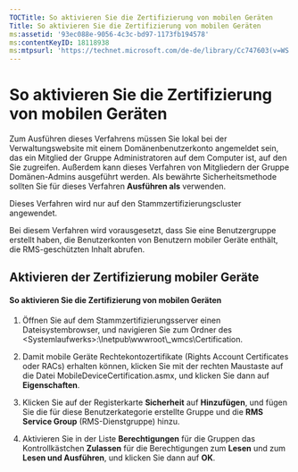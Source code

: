```yaml
---
TOCTitle: So aktivieren Sie die Zertifizierung von mobilen Geräten
Title: So aktivieren Sie die Zertifizierung von mobilen Geräten
ms:assetid: '93ec088e-9056-4c3c-bd97-1173fb194578'
ms:contentKeyID: 18118938
ms:mtpsurl: 'https://technet.microsoft.com/de-de/library/Cc747603(v=WS.10)'
---
```


So aktivieren Sie die Zertifizierung von mobilen Geräten
========================================================

Zum Ausführen dieses Verfahrens müssen Sie lokal bei der Verwaltungswebsite mit einem Domänenbenutzerkonto angemeldet sein, das ein Mitglied der Gruppe Administratoren auf dem Computer ist, auf den Sie zugreifen. Außerdem kann dieses Verfahren von Mitgliedern der Gruppe Domänen-Admins ausgeführt werden. Als bewährte Sicherheitsmethode sollten Sie für dieses Verfahren **Ausführen als** verwenden.

Dieses Verfahren wird nur auf den Stammzertifizierungscluster angewendet.

Bei diesem Verfahren wird vorausgesetzt, dass Sie eine Benutzergruppe erstellt haben, die Benutzerkonten von Benutzern mobiler Geräte enthält, die RMS-geschützten Inhalt abrufen.

Aktivieren der Zertifizierung mobiler Geräte
--------------------------------------------

#### So aktivieren Sie die Zertifizierung von mobilen Geräten

1.  Öffnen Sie auf dem Stammzertifizierungsserver einen Dateisystembrowser, und navigieren Sie zum Ordner des &lt;Systemlaufwerks&gt;:\\Inetpub\\wwwroot\\\_wmcs\\Certification.

2.  Damit mobile Geräte Rechtekontozertifikate (Rights Account Certificates oder RACs) erhalten können, klicken Sie mit der rechten Maustaste auf die Datei MobileDeviceCertification.asmx, und klicken Sie dann auf **Eigenschaften**.

3.  Klicken Sie auf der Registerkarte **Sicherheit** auf **Hinzufügen**, und fügen Sie die für diese Benutzerkategorie erstellte Gruppe und die **RMS Service Group** (RMS-Dienstgruppe) hinzu.

4.  Aktivieren Sie in der Liste **Berechtigungen** für die Gruppen das Kontrollkästchen **Zulassen** für die Berechtigungen zum **Lesen** und zum **Lesen und Ausführen**, und klicken Sie dann auf **OK**.
